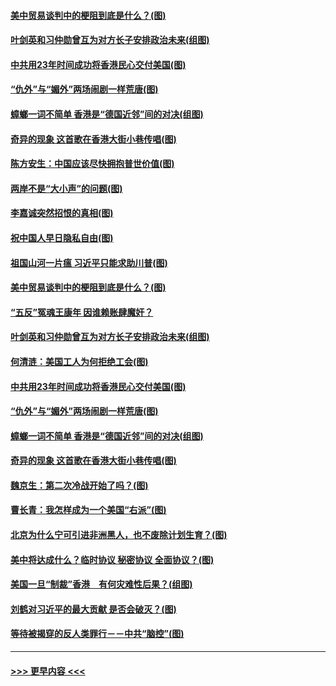 #### [美中贸易谈判中的梗阻到底是什么？(图)](../pages/p4/907791.md?t=09190544) 
#### [叶剑英和习仲勋曾互为对方长子安排政治未来(组图)](../pages/p4/907786.md?t=09190544) 
#### [中共用23年时间成功将香港民心交付美国(图)](../pages/p4/907698.md?t=09190544) 
#### [“仇外”与“媚外”两场闹剧一样荒唐(图)](../pages/p4/907689.md?t=09190544) 
#### [蟑螂一词不简单 香港是“德国近邻”间的对决(组图)](../pages/p4/907618.md?t=09190544) 
#### [奇异的现象 这首歌在香港大街小巷传唱(图)](../pages/p4/907583.md?t=09190544) 
#### [陈方安生：中国应该尽快拥抱普世价值(图)](../pages/p4/907826.md?t=09190544) 
#### [两岸不是“大小声”的问题(图)](../pages/p4/907825.md?t=09190544) 
#### [李嘉诚突然招恨的真相(图)](../pages/p4/907799.md?t=09190544) 
#### [祝中国人早日隐私自由(图)](../pages/p4/907797.md?t=09190544) 
#### [祖国山河一片瘟 习近平只能求助川普(图)](../pages/p4/907796.md?t=09190544) 
#### [美中贸易谈判中的梗阻到底是什么？(图)](../pages/p4/907791.md?t=09190544) 
#### [“五反”冤魂王康年 因谁赖账肆魔奸？](../pages/p4/907787.md?t=09190544) 
#### [叶剑英和习仲勋曾互为对方长子安排政治未来(组图)](../pages/p4/907786.md?t=09190544) 
#### [何清涟：美国工人为何拒绝工会(图)](../pages/p4/907701.md?t=09190544) 
#### [中共用23年时间成功将香港民心交付美国(图)](../pages/p4/907698.md?t=09190544) 
#### [“仇外”与“媚外”两场闹剧一样荒唐(图)](../pages/p4/907689.md?t=09190544) 
#### [蟑螂一词不简单 香港是“德国近邻”间的对决(组图)](../pages/p4/907618.md?t=09190544) 
#### [奇异的现象 这首歌在香港大街小巷传唱(图)](../pages/p4/907583.md?t=09190544) 
#### [魏京生：第二次冷战开始了吗？(图)](../pages/p4/907581.md?t=09190544) 
#### [曹长青：我怎样成为一个美国“右派”(图)](../pages/p4/907580.md?t=09190544) 
#### [北京为什么宁可引进非洲黑人，也不废除计划生育？(图)](../pages/p4/907577.md?t=09190544) 
#### [美中将达成什么？临时协议 秘密协议 全面协议？(图)](../pages/p4/907576.md?t=09190544) 
#### [美国一旦“制裁”香港　有何灾难性后果？(组图)](../pages/p4/907575.md?t=09190544) 
#### [刘鹤对习近平的最大贡献 是否会破灭？(图)](../pages/p4/907509.md?t=09190544) 
#### [等待被揭穿的反人类罪行－－中共“脑控”(图)](../pages/p4/907167.md?t=09190544) 

----
#### [ >>> 更早内容 <<< ](../indexes/p4-earlier.md)
